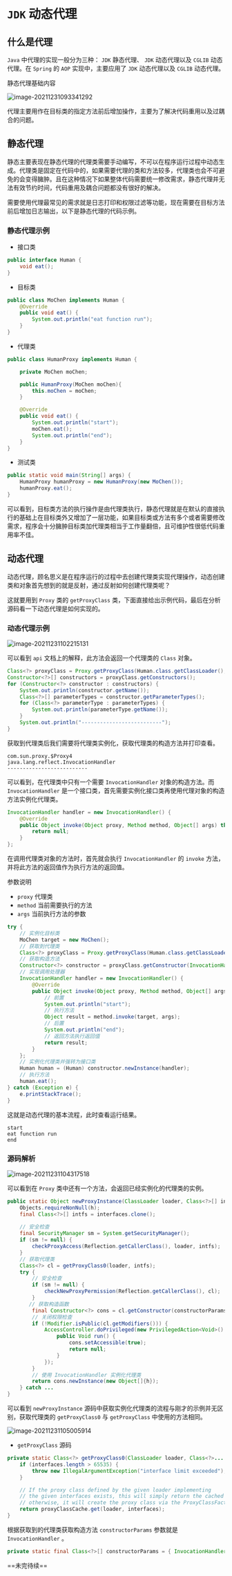 # `JDK` 动态代理

## 什么是代理

`Java` 中代理的实现一般分为三种： `JDK` 静态代理、 `JDK` 动态代理以及 `CGLIB` 动态代理。在 `Spring` 的 `AOP` 实现中，主要应用了 `JDK` 动态代理以及 `CGLIB` 动态代理。

静态代理基础内容

![image-20211231093341292](photo/27、静态代理结构图(4).png) 

代理主要用作在目标类的指定方法前后增加操作，主要为了解决代码重用以及过耦合的问题。

## 静态代理

静态主要表现在静态代理的代理类需要手动编写，不可以在程序运行过程中动态生成。代理类是固定在代码中的，如果需要代理的类和方法较多，代理类也会不可避免的会变得臃肿。且在这种情况下如果整体代码需要统一修改需求，静态代理并无法有效节约时间，代码重用及耦合问题都没有很好的解决。

需要使用代理最常见的需求就是日志打印和权限过滤等功能，现在需要在目标方法前后增加日志输出，以下是静态代理的代码示例。

### 静态代理示例

- 接口类

```java
public interface Human {
    void eat();
}
```

- 目标类

```java
public class MoChen implements Human {
    @Override
    public void eat() {
        System.out.println("eat function run");
    }
}
```

- 代理类

```java
public class HumanProxy implements Human {

    private MoChen moChen;

    public HumanProxy(MoChen moChen){
        this.moChen = moChen;
    }

    @Override
    public void eat() {
        System.out.println("start");
        moChen.eat();
        System.out.println("end");
    }
}
```

- 测试类

```java
public static void main(String[] args) {
    HumanProxy humanProxy = new HumanProxy(new MoChen());
    humanProxy.eat();
}
```

可以看到，目标类方法的执行操作是由代理类执行，静态代理就是在默认的直接执行的基础上在目标类外又增加了一层功能，如果目标类或方法有多个或者需要修改需求，程序会十分臃肿目标类加代理类相当于工作量翻倍，且可维护性很低代码重用率不佳。

## 动态代理

动态代理，顾名思义是在程序运行的过程中去创建代理类实现代理操作，动态创建类和对象首先想到的就是反射，通过反射如何创建代理类呢？

这就要用到 `Proxy` 类的 `getProxyClass` 类，下面直接给出示例代码，最后在分析源码看一下动态代理是如何实现的。

### 动态代理示例

![image-20211231102215131](photo/28、动态代理getProxyClass方法(4).png) 

可以看到 `api` 文档上的解释，此方法会返回一个代理类的 `Class` 对象。

```java
Class<?> proxyClass = Proxy.getProxyClass(Human.class.getClassLoader(), Human.class);
Constructor<?>[] constructors = proxyClass.getConstructors();
for (Constructor<?> constructor : constructors) {
    System.out.println(constructor.getName());
    Class<?>[] parameterTypes = constructor.getParameterTypes();
    for (Class<?> parameterType : parameterTypes) {
        System.out.println(parameterType.getName());
    }
    System.out.println("--------------------------");
}
```

获取到代理类后我们需要将代理类实例化，获取代理类的构造方法并打印查看。

```
com.sun.proxy.$Proxy4
java.lang.reflect.InvocationHandler
--------------------------
```

可以看到，在代理类中只有一个需要 `InvocationHandler` 对象的构造方法。而 `InvocationHandler` 是一个接口类，首先需要实例化接口类再使用代理对象的构造方法实例化代理类。

```java
InvocationHandler handler = new InvocationHandler() {
    @Override
    public Object invoke(Object proxy, Method method, Object[] args) throws Throwable {
        return null;
    }
};
```

在调用代理类对象的方法时，首先就会执行 `InvocationHandler` 的 `invoke` 方法，并将此方法的返回值作为执行方法的返回值。

参数说明

- `proxy` 代理类
- `method` 当前需要执行的方法
- `args` 当前执行方法的参数

```java
try {
    // 实例化目标类
    MoChen target = new MoChen();
    // 获取到代理类
    Class<?> proxyClass = Proxy.getProxyClass(Human.class.getClassLoader(), Human.class);
    // 获取构造方法
    Constructor<?> constructor = proxyClass.getConstructor(InvocationHandler.class);
    // 实现调用处理器
    InvocationHandler handler = new InvocationHandler() {
        @Override
        public Object invoke(Object proxy, Method method, Object[] args) throws Throwable {
            // 前置
            System.out.println("start");
            // 执行方法
            Object result = method.invoke(target, args);
            // 后置
            System.out.println("end");
            // 返回方法执行返回值
            return result;
        }
    };
    // 实例化代理类并强转为接口类
    Human human = (Human) constructor.newInstance(handler);
    // 执行方法
    human.eat();
} catch (Exception e) {
    e.printStackTrace();
}
```

这就是动态代理的基本流程，此时查看运行结果。

```
start
eat function run
end
```

### 源码解析

![image-20211231104317518](photo/29、动态代理newProxyInstance方法(4).png) 

可以看到在 `Proxy` 类中还有一个方法，会返回已经实例化的代理类的实例。

```java
public static Object newProxyInstance(ClassLoader loader, Class<?>[] interfaces, InvocationHandler h) throws IllegalArgumentException {
    Objects.requireNonNull(h);
    final Class<?>[] intfs = interfaces.clone();
    
    // 安全检查
    final SecurityManager sm = System.getSecurityManager();
    if (sm != null) {
        checkProxyAccess(Reflection.getCallerClass(), loader, intfs);
    }
    // 获取代理类
    Class<?> cl = getProxyClass0(loader, intfs);
    try {
        // 安全检查
        if (sm != null) {
            checkNewProxyPermission(Reflection.getCallerClass(), cl);
        }
	   // 获取构造函数
        final Constructor<?> cons = cl.getConstructor(constructorParams);
        // 关闭权限检查
        if (!Modifier.isPublic(cl.getModifiers())) {
            AccessController.doPrivileged(new PrivilegedAction<Void>() {
                public Void run() {
                    cons.setAccessible(true);
                    return null;
                }
            });
        }
        // 使用 InvocationHandler 实例化代理类
        return cons.newInstance(new Object[]{h});
    } catch ...	
}
```

可以看到 `newProxyInstance` 源码中获取实例化代理类的流程与刚才的示例并无区别，获取代理类的 `getProxyClass0` 与 `getProxyClass` 中使用的方法相同。

![image-20211231105005914](photo/30、动态代理getProxy方法源码(4).png) 

- `getProxyClass` 源码

```java
private static Class<?> getProxyClass0(ClassLoader loader, Class<?>... interfaces) {
    if (interfaces.length > 65535) {
        throw new IllegalArgumentException("interface limit exceeded");
    }

    // If the proxy class defined by the given loader implementing
    // the given interfaces exists, this will simply return the cached copy;
    // otherwise, it will create the proxy class via the ProxyClassFactory
    return proxyClassCache.get(loader, interfaces);
}
```

根据获取到的代理类获取构造方法 `constructorParams` 参数就是 `InvocationHandler` 。

```java
private static final Class<?>[] constructorParams = { InvocationHandler.class };
```

==未完待续== 
